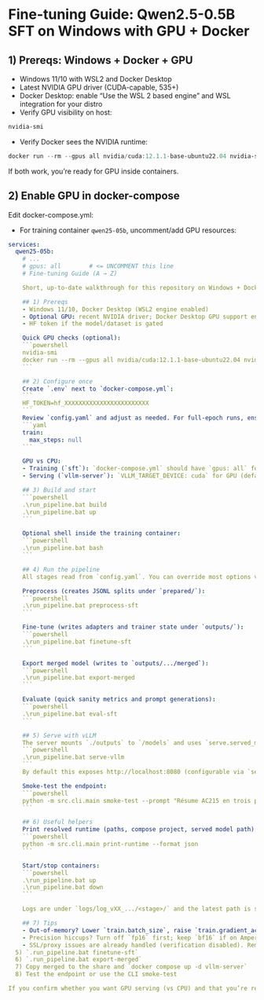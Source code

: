 # Fine-tuning Guide: Qwen2.5-0.5B SFT on Windows with GPU + Docker

## 1) Prereqs: Windows + Docker + GPU

- Windows 11/10 with WSL2 and Docker Desktop
- Latest NVIDIA GPU driver (CUDA-capable, 535+)
- Docker Desktop: enable “Use the WSL 2 based engine” and WSL integration for your distro
- Verify GPU visibility on host:
```powershell
nvidia-smi
```
- Verify Docker sees the NVIDIA runtime:
```powershell
docker run --rm --gpus all nvidia/cuda:12.1.1-base-ubuntu22.04 nvidia-smi
```

If both work, you’re ready for GPU inside containers.

## 2) Enable GPU in docker-compose

Edit docker-compose.yml:
- For training container `qwen25-05b`, uncomment/add GPU resources:
```yaml
services:
  qwen25-05b:
    # ...
    # gpus: all        # <= UNCOMMENT this line
    # Fine-tuning Guide (A → Z)

    Short, up-to-date walkthrough for this repository on Windows + Docker.

    ## 1) Prereqs
    - Windows 11/10, Docker Desktop (WSL2 engine enabled)
    - Optional GPU: recent NVIDIA driver; Docker Desktop GPU support enabled
    - HF token if the model/dataset is gated

    Quick GPU checks (optional):
    ```powershell
    nvidia-smi
    docker run --rm --gpus all nvidia/cuda:12.1.1-base-ubuntu22.04 nvidia-smi
    ```

    ## 2) Configure once
    Create `.env` next to `docker-compose.yml`:
    ```
    HF_TOKEN=hf_XXXXXXXXXXXXXXXXXXXXXXXX
    ```
    Review `config.yaml` and adjust as needed. For full-epoch runs, ensure:
    ```yaml
    train:
      max_steps: null
    ```

    GPU vs CPU:
    - Training (`sft`): `docker-compose.yml` should have `gpus: all` for GPU. Set `train.bf16: true` (and optionally `fp16: true`). To force CPU, remove `gpus: all` and set `bf16: false`, `fp16: false`.
    - Serving (`vllm-server`): `VLLM_TARGET_DEVICE: cuda` for GPU (default here) or `cpu` for CPU.

    ## 3) Build and start
    ```powershell
    .\run_pipeline.bat build
    .\run_pipeline.bat up
    ```

    Optional shell inside the training container:
    ```powershell
    .\run_pipeline.bat bash
    ```

    ## 4) Run the pipeline
    All stages read from `config.yaml`. You can override most options via CLI flags if needed.

    Preprocess (creates JSONL splits under `prepared/`):
    ```powershell
    .\run_pipeline.bat preprocess-sft
    ```

    Fine-tune (writes adapters and trainer state under `outputs/`):
    ```powershell
    .\run_pipeline.bat finetune-sft
    ```

    Export merged model (writes to `outputs/.../merged`):
    ```powershell
    .\run_pipeline.bat export-merged
    ```

    Evaluate (quick sanity metrics and prompt generations):
    ```powershell
    .\run_pipeline.bat eval-sft
    ```

    ## 5) Serve with vLLM
    The server mounts `./outputs` to `/models` and uses `serve.served_model_relpath` to locate the merged model.
    ```powershell
    .\run_pipeline.bat serve-vllm
    ```
    By default this exposes http://localhost:8080 (configurable via `serve.host`/`serve.port`).

    Smoke-test the endpoint:
    ```powershell
    python -m src.cli.main smoke-test --prompt "Résume AC215 en trois points."
    ```

    ## 6) Useful helpers
    Print resolved runtime (paths, compose project, served model path):
    ```powershell
    python -m src.cli.main print-runtime --format json
    ```

    Start/stop containers:
    ```powershell
    .\run_pipeline.bat up
    .\run_pipeline.bat down
    ```

    Logs are under `logs/log_vXX_.../<stage>/` and the latest path is stored in `logs/latest.txt`.

    ## 7) Tips
    - Out-of-memory? Lower `train.batch_size`, raise `train.gradient_accumulation`, keep `train.gradient_checkpointing: true`.
    - Precision hiccups? Turn off `fp16` first; keep `bf16` if on Ampere/Ada.
    - SSL/proxy issues are already handled (verification disabled). Remove those envs later if not needed.
  5) `.run_pipeline.bat finetune-sft`
  6) `.run_pipeline.bat export-merged`
  7) Copy merged to the share and `docker compose up -d vllm-server`
  8) Test the endpoint or use the CLI smoke-test

If you confirm whether you want GPU serving (vs CPU) and that you’re ready to remove the smoke cap, I can apply those small YAML/compose edits for you.